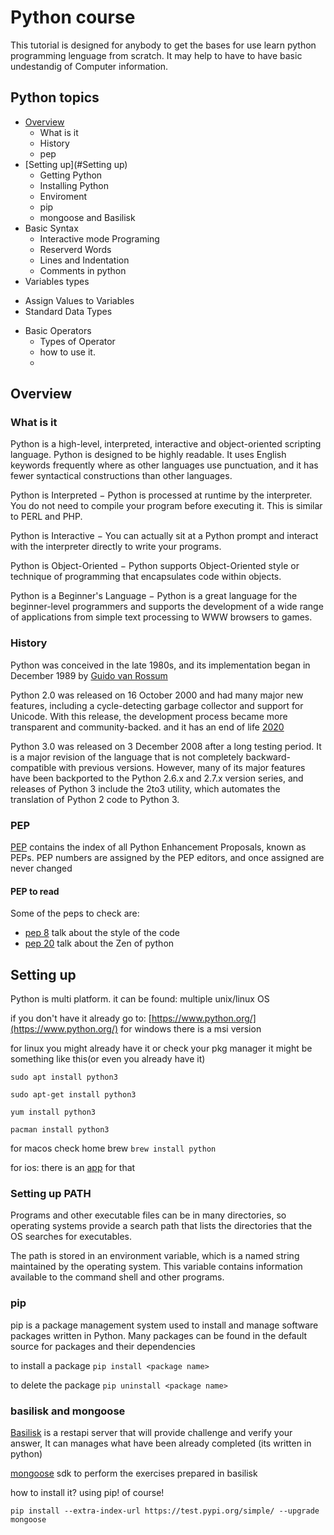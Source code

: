 # Python course

This tutorial is designed for anybody to get the bases for use learn python programming lenguage from scratch.
It may help to have to have basic undestandig of Computer information.
## Python topics
 * [Overview](#Overview)
   - What is it
   - History
   - pep
 * [Setting up](#Setting up)
   - Getting Python
   - Installing Python
   - Enviroment 
   - pip
   - mongoose and Basilisk
 * Basic Syntax
   - Interactive mode Programing
   - Reserverd Words
   - Lines and Indentation
   - Comments in python
 * Variables types
  -  Assign Values to Variables
  -  Standard Data Types
 * Basic Operators 
   - Types of Operator
   - how to use it.
   - 
 

## Overview
### What is it 

Python is a high-level, interpreted, interactive and object-oriented scripting language. Python is designed to be highly readable. It uses English keywords frequently where as other languages use punctuation, and it has fewer syntactical constructions than other languages.

Python is Interpreted − Python is processed at runtime by the interpreter. You do not need to compile your program before executing it. This is similar to PERL and PHP.

Python is Interactive − You can actually sit at a Python prompt and interact with the interpreter directly to write your programs.

Python is Object-Oriented − Python supports Object-Oriented style or technique of programming that encapsulates code within objects.

Python is a Beginner's Language − Python is a great language for the beginner-level programmers and supports the development of a wide range of applications from simple text processing to WWW browsers to games.

### History
Python was conceived in the late 1980s, and its implementation began in December 1989 by [Guido van Rossum](https://en.wikipedia.org/wiki/Guido_van_Rossum#/media/File:Guido_van_Rossum_OSCON_2006.jpg)

Python 2.0 was released on 16 October 2000 and had many major new features, including a cycle-detecting garbage collector and support for Unicode. With this release, the development process became more transparent and community-backed. and it has an end of life [2020](https://pythonclock.org/)

Python 3.0 was released on 3 December 2008 after a long testing period. It is a major revision of the language that is not completely backward-compatible with previous versions. However, many of its major features have been backported to the Python 2.6.x and 2.7.x version series, and releases of Python 3 include the 2to3 utility, which automates the translation of Python 2 code to Python 3.

### PEP
 [PEP](https://www.python.org/dev/peps/) contains the index of all Python Enhancement Proposals, known as PEPs. PEP numbers are assigned by the PEP editors, and once assigned are never changed 
 
#### PEP to read
Some of the peps to check are:
 - [pep 8](https://www.python.org/dev/peps/pep-0008/) talk about the style of the code
 - [pep 20](https://www.python.org/dev/peps/pep-0020/) talk about the Zen of python

## Setting up
Python is multi platform. it can be found: multiple unix/linux OS

 if you don't have it already go to: [https://www.python.org/](https://www.python.org/)
 for windows there is a msi version 
 
 for linux you might already have it or check your pkg manager it might be something like this(or even you already have it)
 
 `sudo apt install python3`
 
 `sudo apt-get install python3`
 
 `yum install python3`
 
 `pacman install python3`
 
 for macos check home brew
 `brew install python`
 
 for ios: there is an [app](http://omz-software.com/pythonista/) for that 
 
 ### Setting up PATH
Programs and other executable files can be in many directories, so operating systems provide a search path that lists the directories that the OS searches for executables.

The path is stored in an environment variable, which is a named string maintained by the operating system. This variable contains information available to the command shell and other programs.

### pip
pip is a package management system used to install and manage software packages written in Python. Many packages can be found in the default source for packages and their dependencies

to install a package `pip install <package name>`

to delete the package `pip uninstall <package name>`

### basilisk and mongoose
[Basilisk](https://github.com/ajoyac/basilisk) is a restapi server that will provide challenge and verify your answer,
It can manages what have been already completed (its written in python)

[mongoose](https://github.com/ajoyac/mongoose) sdk to perform the exercises prepared in basilisk

how to install it? using pip! of course!

```pip install --extra-index-url https://test.pypi.org/simple/ --upgrade mongoose```





